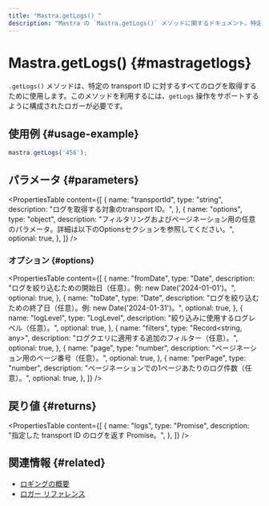 ```yaml
---
title: "Mastra.getLogs() "
description: "Mastra の `Mastra.getLogs()` メソッドに関するドキュメント。特定の transport ID に紐づくすべてのログを取得します。"
---
```


# Mastra.getLogs() \{#mastragetlogs\}

`.getLogs()` メソッドは、特定の transport ID に対するすべてのログを取得するために使用します。このメソッドを利用するには、`getLogs` 操作をサポートするように構成されたロガーが必要です。

## 使用例 \{#usage-example\}

```typescript copy
mastra.getLogs('456');
```

## パラメータ \{#parameters\}

<PropertiesTable
  content={[
{
name: "transportId",
type: "string",
description: "ログを取得する対象のtransport ID。",
},
{
name: "options",
type: "object",
description: "フィルタリングおよびページネーション用の任意のパラメータ。詳細は以下のOptionsセクションを参照してください。",
optional: true,
},
]}
/>

### オプション \{#options\}

<PropertiesTable
  content={[
{
name: "fromDate",
type: "Date",
description: "ログを絞り込むための開始日（任意）。例: new Date('2024-01-01')。",
optional: true,
},
{
name: "toDate",
type: "Date",
description: "ログを絞り込むための終了日（任意）。例: new Date('2024-01-31')。",
optional: true,
},
{
name: "logLevel",
type: "LogLevel",
description: "絞り込みに使用するログレベル（任意）。",
optional: true,
},
{
name: "filters",
type: "Record<string, any>",
description: "ログクエリに適用する追加のフィルター（任意）。",
optional: true,
},
{
name: "page",
type: "number",
description: "ページネーション用のページ番号（任意）。",
optional: true,
},
{
name: "perPage",
type: "number",
description: "ページネーションでの1ページあたりのログ件数（任意）。",
optional: true,
},
]}
/>

## 戻り値 \{#returns\}

<PropertiesTable
  content={[
{
name: "logs",
type: "Promise<any>",
description: "指定した transport ID のログを返す Promise。",
},
]}
/>

## 関連情報 \{#related\}

* [ロギングの概要](/docs/observability/logging)
* [ロガー リファレンス](/docs/reference/observability/logging/pino-logger)
